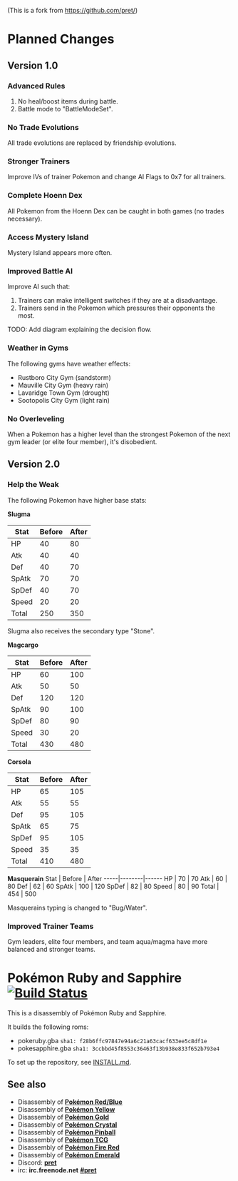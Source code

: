 (This is a fork from https://github.com/pret/)

# Planned Changes

## Version 1.0

### Advanced Rules
1) No heal/boost items during battle.
2) Battle mode to "BattleModeSet".

### No Trade Evolutions
All trade evolutions are replaced by friendship evolutions.

### Stronger Trainers
Improve IVs of trainer Pokemon and change AI Flags to 0x7 for all trainers.

### Complete Hoenn Dex
All Pokemon from the Hoenn Dex can be caught in both games (no trades necessary).

### Access Mystery Island
Mystery Island appears more often.

### Improved Battle AI
Improve AI such that:
1) Trainers can make intelligent switches if they are at a disadvantage.
2) Trainers send in the Pokemon which pressures their opponents the most.

TODO: Add diagram explaining the decision flow.

### Weather in Gyms
The following gyms have weather effects:
- Rustboro City Gym (sandstorm)
- Mauville City Gym (heavy rain)
- Lavaridge Town Gym (drought)
- Sootopolis City Gym (light rain)

### No Overleveling
When a Pokemon has a higher level than the strongest Pokemon of the next gym leader (or elite four member), it's disobedient.

## Version 2.0

### Help the Weak
The following Pokemon have higher base stats:

**Slugma**

Stat | Before | After
-----|--------|------
HP | 40 | 80
Atk | 40 | 40
Def | 40 | 70
SpAtk | 70 | 70
SpDef | 40 | 70
Speed | 20 | 20
Total | 250 | 350

Slugma also receives the secondary type "Stone".

**Magcargo**

Stat | Before | After
-----|--------|------
HP | 60 | 100
Atk | 50 | 50
Def | 120 | 120
SpAtk | 90 | 100
SpDef | 80 | 90
Speed | 30 | 20
Total | 430 | 480

**Corsola**

Stat | Before | After
-----|--------|------
HP | 65 | 105
Atk | 55 | 55
Def | 95 | 105
SpAtk | 65 | 75
SpDef | 95 | 105
Speed | 35 | 35
Total | 410 | 480

**Masquerain**
Stat | Before | After
-----|--------|------
HP | 70 | 70
Atk | 60 | 80
Def | 62 | 60
SpAtk | 100 | 120
SpDef | 82 | 80
Speed | 80 | 90
Total | 454 | 500

Masquerains typing is changed to "Bug/Water".   

### Improved Trainer Teams
Gym leaders, elite four members, and team aqua/magma have more balanced and stronger teams.


# Pokémon Ruby and Sapphire [![Build Status][travis-badge]][travis]

This is a disassembly of Pokémon Ruby and Sapphire.

It builds the following roms:

* pokeruby.gba `sha1: f28b6ffc97847e94a6c21a63cacf633ee5c8df1e`
* pokesapphire.gba `sha1: 3ccbbd45f8553c36463f13b938e833f652b793e4`

To set up the repository, see [INSTALL.md](INSTALL.md).

## See also

* Disassembly of [**Pokémon Red/Blue**][pokered]
* Disassembly of [**Pokémon Yellow**][pokeyellow]
* Disassembly of [**Pokémon Gold**][pokegold]
* Disassembly of [**Pokémon Crystal**][pokecrystal]
* Disassembly of [**Pokémon Pinball**][pokepinball]
* Disassembly of [**Pokémon TCG**][poketcg]
* Disassembly of [**Pokémon Fire Red**][pokefirered]
* Disassembly of [**Pokémon Emerald**][pokeemerald]
* Discord: [**pret**][Discord]
* irc: **irc.freenode.net** [**#pret**][irc]

[pokered]: https://github.com/pret/pokered
[pokeyellow]: https://github.com/pret/pokeyellow
[pokegold]: https://github.com/pret/pokegold
[pokecrystal]: https://github.com/pret/pokecrystal
[pokepinball]: https://github.com/pret/pokepinball
[poketcg]: https://github.com/pret/poketcg
[pokefirered]: https://github.com/pret/pokefirered
[pokeemerald]: https://github.com/pret/pokeemerald
[Discord]: https://discord.gg/d5dubZ3
[irc]: https://kiwiirc.com/client/irc.freenode.net/?#pret
[travis]: https://travis-ci.org/pret/pokeruby
[travis-badge]: https://travis-ci.org/pret/pokeruby.svg?branch=master
